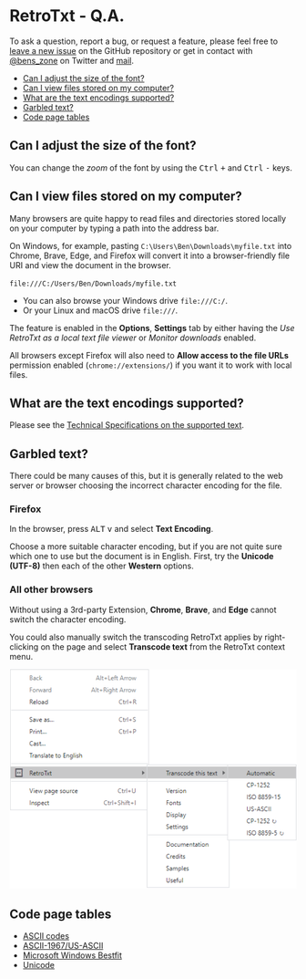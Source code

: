 # RetroTxt - Q.A.

To ask a question, report a bug, or request a feature, please feel free to
[leave a new issue](https://github.com/bengarrett/RetroTxt//issues/new/choose) on the GitHub
repository or get in contact with [@bens_zone](https://twitter.com/bens_zone) on
Twitter and [mail](mailto:code.by.ben@gmail.com).

- [Can I adjust the size of the font?](#font-size)
- [Can I view files stored on my computer?](#view-files)
- [What are the text encodings supported?](#text-encodings)
- [Garbled text?](#garbled)
- [Code page tables](#cp-tables)

<a id="font-size"></a>

## Can I adjust the size of the font?

You can change the _zoom_ of the font by using the <kbd>Ctrl</kbd> <kbd>+</kbd> and <kbd>Ctrl</kbd> <kbd>-</kbd> keys.

<a id="view-files"></a>

## Can I view files stored on my computer?

Many browsers are quite happy to read files and directories stored locally on your computer by typing a path into the address bar.

On Windows, for example, pasting `C:\Users\Ben\Downloads\myfile.txt` into Chrome, Brave, Edge, and Firefox will convert it into a browser-friendly file URI and view the document in the browser.

`file:///C:/Users/Ben/Downloads/myfile.txt`

- You can also browse your Windows drive `file:///C:/`.
- Or your Linux and macOS drive `file:///`.

The feature is enabled in the **Options**, **Settings** tab by either having the _Use RetroTxt as a local text file viewer_ or _Monitor downloads_ enabled.

All browsers except Firefox will also need to **Allow access to the file URLs** permission enabled (`chrome://extensions/`) if you want it to work with local files.

<a id="text-encodings"></a>

## What are the text encodings supported?

Please see the [Technical Specifications on the supported text](technical).

<a id="garbled"></a>

## Garbled text?

There could be many causes of this, but it is generally related to the web server or browser choosing the incorrect character encoding for the file.

### Firefox

In the browser, press <kbd>ALT</kbd> <kbd>v</kbd> and select **Text Encoding**.

Choose a more suitable character encoding, but if you are not quite sure which one to use but the document is in English. First, try the **Unicode (UTF-8)** then each of the other **Western** options.

### All other browsers

Without using a 3rd-party Extension, **Chrome**, **Brave**, and **Edge** cannot switch the character encoding.

You could also manually switch the transcoding RetroTxt applies by right-clicking on the page and select **Transcode text** from the RetroTxt context menu.

![Context menu transcode text](assets/menus-transcode.png)

<a id="cp-tables"></a>

## Code page tables

- [ASCII codes](https://www.ascii-codes.com)
- [ASCII-1967/US-ASCII](https://web.archive.org/web/20161021054311/http://0x6a.org/ASCII)
- [Microsoft Windows Bestfit](https://www.unicode.org/Public/MAPPINGS/VENDORS/MICSFT/WindowsBestFit)
- [Unicode](https://unicode-table.com)
